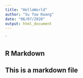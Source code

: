 ```yaml
---
title: "HelloWorld"
author: "Su Tow Kwang"
date: "06/07/2020"
output: html_document
---
```

`

## R Markdown

## This is a markdown file

